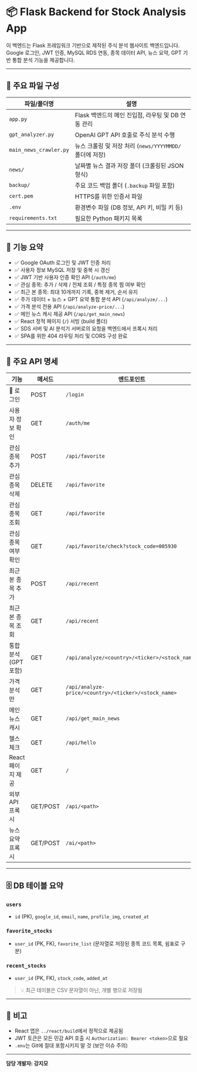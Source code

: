 # 📦 Flask Backend for Stock Analysis App

이 백엔드는 Flask 프레임워크 기반으로 제작된 주식 분석 웹사이트 백엔드입니다.  
Google 로그인, JWT 인증, MySQL RDS 연동, 종목 데이터 API, 뉴스 요약, GPT 기반 통합 분석 기능을 제공합니다.

---

## 📁 주요 파일 구성

| 파일/폴더명 | 설명 |
|-------------|------|
| `app.py` | Flask 백엔드의 메인 진입점, 라우팅 및 DB 연동 관리 |
| `gpt_analyzer.py` | OpenAI GPT API 호출로 주식 분석 수행 |
| `main_news_crawler.py` | 뉴스 크롤링 및 저장 처리 (`news/YYYYMMDD/` 폴더에 저장) |
| `news/` | 날짜별 뉴스 결과 저장 폴더 (크롤링된 JSON 형식) |
| `backup/` | 주요 코드 백업 폴더 (`.backup` 파일 포함) |
| `cert.pem` | HTTPS를 위한 인증서 파일 |
| `.env` | 환경변수 파일 (DB 정보, API 키, 비밀 키 등) |
| `requirements.txt` | 필요한 Python 패키지 목록 |

---

## 🚀 기능 요약

- ✅ Google OAuth 로그인 및 JWT 인증 처리  
- ✅ 사용자 정보 MySQL 저장 및 중복 시 갱신  
- ✅ JWT 기반 사용자 인증 확인 API (`/auth/me`)  
- ✅ 관심 종목: 추가 / 삭제 / 전체 조회 / 특정 종목 찜 여부 확인  
- ✅ 최근 본 종목: 최대 10개까지 기록, 중복 제거, 순서 유지  
- ✅ 주가 데이터 + 뉴스 + GPT 요약 통합 분석 API (`/api/analyze/...`)  
- ✅ 가격 분석 전용 API (`/api/analyze-price/...`)  
- ✅ 메인 뉴스 캐시 제공 API (`/api/get_main_news`)  
- ✅ React 정적 페이지 (`/`) 서빙 (build 폴더)  
- ✅ SDS 서버 및 AI 분석기 서버로의 요청을 백엔드에서 프록시 처리  
- ✅ SPA를 위한 404 라우팅 처리 및 CORS 구성 완료  

---

## 🔗 주요 API 명세

| 기능 | 메서드 | 엔드포인트 |
|------|--------|------------|
| 🔐 로그인 | POST | `/login` |
| 사용자 정보 확인 | GET | `/auth/me` |
| 관심 종목 추가 | POST | `/api/favorite` |
| 관심 종목 삭제 | DELETE | `/api/favorite` |
| 관심 종목 조회 | GET | `/api/favorite` |
| 관심 종목 여부 확인 | GET | `/api/favorite/check?stock_code=005930` |
| 최근 본 종목 추가 | POST | `/api/recent` |
| 최근 본 종목 조회 | GET | `/api/recent` |
| 통합 분석 (GPT 포함) | GET | `/api/analyze/<country>/<ticker>/<stock_name>` |
| 가격 분석만 | GET | `/api/analyze-price/<country>/<ticker>/<stock_name>` |
| 메인 뉴스 캐시 | GET | `/api/get_main_news` |
| 헬스 체크 | GET | `/api/hello` |
| React 페이지 제공 | GET | `/` |
| 외부 API 프록시 | GET/POST | `/api/<path>` |
| 뉴스 요약 프록시 | GET/POST | `/ai/<path>` |

---

## 🗄️ DB 테이블 요약

### `users`
- `id` (PK), `google_id`, `email`, `name`, `profile_img`, `created_at`

### `favorite_stocks`
- `user_id` (PK, FK), `favorite_list` (문자열로 저장된 종목 코드 목록, 쉼표로 구분)

### `recent_stocks`
- `user_id` (PK, FK), `stock_code`, `added_at`  
> 💡 최근 테이블은 CSV 문자열이 아닌, 개별 행으로 저장됨

---

## 📌 비고

- React 앱은 `../react/build`에서 정적으로 제공됨  
- JWT 토큰은 모든 민감 API 호출 시 `Authorization: Bearer <token>`으로 필요  
- `.env`는 Git에 절대 포함시키지 말 것 (보안 이슈 주의)

---

**담당 개발자: 강지모**
